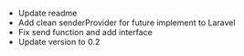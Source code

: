 - Update readme
- Add clean senderProvider for future implement to Laravel
- Fix send function and add interface
- Update version to 0.2